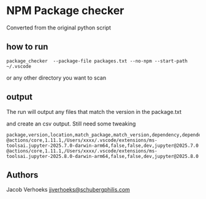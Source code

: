 # NPM Package checker

Converted from the original python script

## how to run


`package_checker  --package-file packages.txt --no-npm --start-path ~/.vscode`

or any other directory you want to scan

## output

The run will output any files that match the version in the package.txt

and create an csv output. Still need some tweaking

```csv
package,version,location,match_package,match_version,dependency,depended_by
@actions/core,1.11.1,/Users/xxxx/.vscode/extensions/ms-toolsai.jupyter-2025.7.0-darwin-arm64,false,false,dev,jupyter@2025.7.0
@actions/core,1.11.1,/Users/xxxx/.vscode/extensions/ms-toolsai.jupyter-2025.8.0-darwin-arm64,false,false,dev,jupyter@2025.8.0
```


## Authors

Jacob Verhoeks <jjverhoeks@schubergphilis.com>